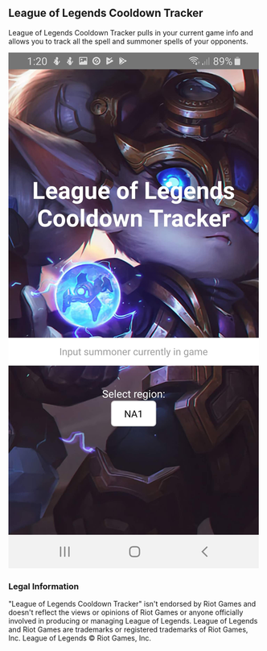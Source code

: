 ## League of Legends Cooldown Tracker

League of Legends Cooldown Tracker pulls in your current game info and allows you to track all the spell and summoner spells of your opponents.

![Image](Screenshot_20190514-132029_lolcooldown.jpg)

### Legal Information

"League of Legends Cooldown Tracker" isn't endorsed by Riot Games and doesn't reflect the views or opinions of Riot Games or anyone officially involved in producing or managing League of Legends. League of Legends and Riot Games are trademarks or registered trademarks of Riot Games, Inc. League of Legends © Riot Games, Inc.


